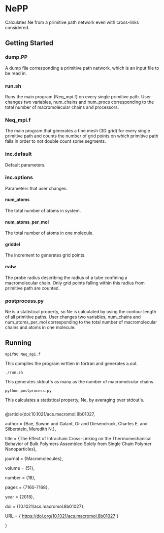 # NePP

Calculates Ne from a primitive path network even with cross-links considered.

## Getting Started

### dump.PP
A dump file corresponding a primitive path network, which is an input file to be read in.

### run.sh
Runs the main program (Neq_mpi.f) on every single primitive path.
User changes two variables, num_chains and num_procs corresponding to the total number of macromolecular chains and processors.

### Neq_mpi.f
The main program that generates a fine mesh (3D grid) for every single primitive path and counts the number of grid points on which primitive path falls in order to not double count some segments.

### inc.default
Default parameters.

### inc.options
Parameters that user changes.

#### num_atoms
The total number of atoms in system.

#### num_atoms_per_mol
The total number of atoms in one molecule.

#### griddel
The increment to generates grid points.

#### rvdw
The probe radius describing the radius of a tube confining a macromolecular chain. Only grid points falling within this radius from primitive path are counted.

### postprocess.py
Ne is a statistical property, so Ne is calculated by using the contour length of all primitive paths.
User changes two variables, num_chains and num_atoms_per_mol corresponding to the total number of macromolecular chains and atoms in one molecule.

## Running
```
mpif90 Neq_mpi.f
```
This compiles the program wrttien in fortran and generates a.out.

```
./run.sh
```
This generates stdout's as many as the number of macromolcular chains.

```
python postprocess.py
```
This calculates a statistical property, Ne, by averaging over stdout's.

##
@article{doi:10.1021/acs.macromol.8b01027,
	
author = {Bae, Suwon and Galant, Or and Diesendruck, Charles E. and Silberstein, Meredith N.},
	
title = {The Effect of Intrachain Cross-Linking on the Thermomechanical Behavior of Bulk Polymers Assembled Solely from Single Chain Polymer Nanoparticles},
	
journal = {Macromolecules},
	
volume = {51},
	
number = {18},
	
pages = {7160-7168},
	
year = {2018},

doi = {10.1021/acs.macromol.8b01027},

URL = {
https://doi.org/10.1021/acs.macromol.8b01027
}

}
